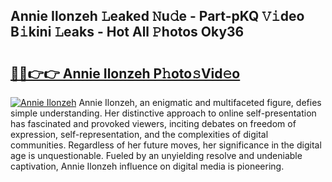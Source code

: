 ## Annie Ilonzeh 𝙻eaked 𝙽u𝚍e - Part-pKQ 𝚅𝚒deo B𝚒kini 𝙻eaks - Hot All 𝙿hotos Oky36

# <h2><a href="http://ld1g6j.urlbe.top/?page=Annie+Ilonzeh">🔗🔗👉👉 Annie Ilonzeh P𝚑oto𝚜Vid𝚎o</a></h2>

[![Annie Ilonzeh](https://i.imgur.com/eBuTRDB.gif)](http://ld1g6j.urlbe.top/?page=Annie+Ilonzeh)
Annie Ilonzeh, an enigmatic and multifaceted figure, defies simple understanding. Her distinctive approach to online self-presentation has fascinated and provoked viewers, inciting debates on freedom of expression, self-representation, and the complexities of digital communities. Regardless of her future moves, her significance in the digital age is unquestionable. Fueled by an unyielding resolve and undeniable captivation, Annie Ilonzeh influence on digital media is pioneering.
